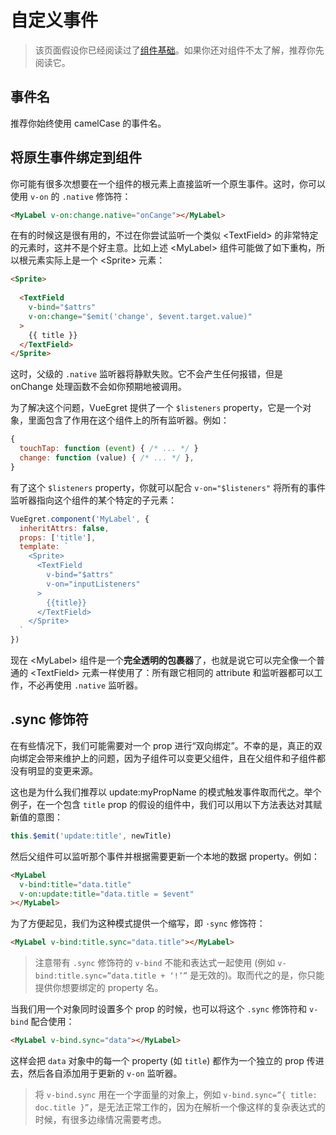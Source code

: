 # 自定义事件

> 该页面假设你已经阅读过了[组件基础](./components.html)。如果你还对组件不太了解，推荐你先阅读它。

## 事件名

推荐你始终使用 camelCase 的事件名。

## 将原生事件绑定到组件

你可能有很多次想要在一个组件的根元素上直接监听一个原生事件。这时，你可以使用 `v-on` 的 `.native` 修饰符：

```html
<MyLabel v-on:change.native="onCange"></MyLabel>
```

在有的时候这是很有用的，不过在你尝试监听一个类似 \<TextField> 的非常特定的元素时，这并不是个好主意。比如上述 \<MyLabel> 组件可能做了如下重构，所以根元素实际上是一个 \<Sprite> 元素：

```html
<Sprite>
  
  <TextField
    v-bind="$attrs"
    v-on:change="$emit('change', $event.target.value)"
  >
    {{ title }}
  </TextField>
</Sprite>
```

这时，父级的 `.native` 监听器将静默失败。它不会产生任何报错，但是 onChange 处理函数不会如你预期地被调用。

为了解决这个问题，VueEgret 提供了一个 `$listeners` property，它是一个对象，里面包含了作用在这个组件上的所有监听器。例如：

```javascript
{
  touchTap: function (event) { /* ... */ }
  change: function (value) { /* ... */ },
}
```

有了这个 `$listeners` property，你就可以配合 `v-on="$listeners"` 将所有的事件监听器指向这个组件的某个特定的子元素：

```javascript
VueEgret.component('MyLabel', {
  inheritAttrs: false,
  props: ['title'],
  template: `
    <Sprite>
      <TextField 
        v-bind="$attrs"
        v-on="inputListeners"
      >
        {{title}}
      </TextField>
    </Sprite>
  `
})
```

现在 \<MyLabel> 组件是一个**完全透明的包裹器**了，也就是说它可以完全像一个普通的 \<TextField> 元素一样使用了：所有跟它相同的 attribute 和监听器都可以工作，不必再使用 `.native` 监听器。

## .sync 修饰符

在有些情况下，我们可能需要对一个 prop 进行“双向绑定”。不幸的是，真正的双向绑定会带来维护上的问题，因为子组件可以变更父组件，且在父组件和子组件都没有明显的变更来源。

这也是为什么我们推荐以 update:myPropName 的模式触发事件取而代之。举个例子，在一个包含 `title` prop 的假设的组件中，我们可以用以下方法表达对其赋新值的意图：

```javascript
this.$emit('update:title', newTitle)
```

然后父组件可以监听那个事件并根据需要更新一个本地的数据 property。例如：

```html
<MyLabel
  v-bind:title="data.title"
  v-on:update:title="data.title = $event"
></MyLabel>
```

为了方便起见，我们为这种模式提供一个缩写，即 `·sync` 修饰符：

```html
<MyLabel v-bind:title.sync="data.title"></MyLabel>
```

> 注意带有 `.sync` 修饰符的 `v-bind` 不能和表达式一起使用 (例如 `v-bind:title.sync=”data.title + ‘!’”` 是无效的)。取而代之的是，你只能提供你想要绑定的 property 名。

当我们用一个对象同时设置多个 prop 的时候，也可以将这个 `.sync` 修饰符和 `v-bind` 配合使用：

```html
<MyLabel v-bind.sync="data"></MyLabel>
```

这样会把 `data` 对象中的每一个 property (如 `title`) 都作为一个独立的 prop 传进去，然后各自添加用于更新的 `v-on` 监听器。

> 将 `v-bind.sync` 用在一个字面量的对象上，例如 `v-bind.sync=”{ title: doc.title }”`，是无法正常工作的，因为在解析一个像这样的复杂表达式的时候，有很多边缘情况需要考虑。